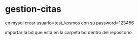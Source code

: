 # gestion-citas

en mysql crear usuario=test_kosmos
con su password=123456


importar la bd que esta en la carpeta bd dentro del repositorio